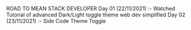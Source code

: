ROAD TO MEAN STACK DEVELOPER
Day 01 (22/11/2021) :- Watched Tutorial of advanced Dark/Light toggle theme web dev simplified
Day 02 (23/11/2021) :- Side Code Theme Toggle     
